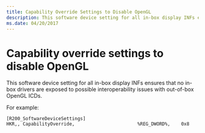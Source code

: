 ```yaml
---
title: Capability Override Settings to Disable OpenGL
description: This software device setting for all in-box display INFs ensures that no in-box drivers are exposed to possible interoperability issues with out-of-box OpenGL ICDs.
ms.date: 04/20/2017
---
```


# Capability override settings to disable OpenGL

This software device setting for all in-box display INFs ensures that no in-box drivers are exposed to possible interoperability issues with out-of-box OpenGL ICDs.

For example:

``` syntax
[R200_SoftwareDeviceSettings]
HKR,, CapabilityOverride,                       %REG_DWORD%,    0x8
```
